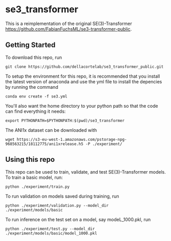 # se3_transformer

This is a reimplementation of the original SE(3)-Transformer https://github.com/FabianFuchsML/se3-transformer-public.

## Getting Started

To download this repo, run

    git clone https://github.com/dellacortelab/se3_transformer_public.git

To setup the environment for this repo, it is recommended that you install the latest version of anaconda and use the yml file to install the depencies by running the command

    conda env create -f se3.yml
  
You'll also want the home directory to your python path so that the code can find everything it needs:

    export PYTHONPATH=$PYTHONPATH:$(pwd)/se3_transformer
    
The ANI1x dataset can be downloaded with

    wget https://s3-eu-west-1.amazonaws.com/pstorage-npg-968563215/18112775/ani1xrelease.h5 -P ./experiment/

## Using this repo

This repo can be used to train, validate, and test SE(3)-Transformer models.  To train a basic model, run:

    python ./experiment/train.py

To run validation on models saved during training, run

    python ./experiment/validation.py --model_dir ./experiment/models/basic

To run inference on the test set on a model, say modeL_1000.pkl, run

    python ./experiment/test.py --model_dir ./experiment/models/basic/model_1000.pkl
